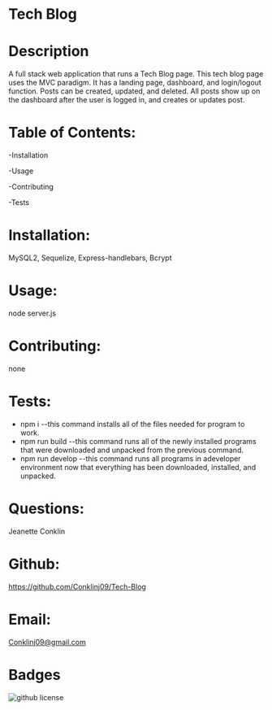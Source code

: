 
# Tech Blog 

# Description

A full stack web application that runs a Tech Blog page. 
This tech blog page uses the MVC paradigm. It has a landing page, 
dashboard, and login/logout function. Posts can be created, updated, and deleted.
All posts show up on the dashboard after the user is logged in, and creates or updates post.

# Table of Contents:

-Installation

-Usage

-Contributing

-Tests

# Installation:

MySQL2, Sequelize, Express-handlebars, Bcrypt

# Usage:

node server.js

# Contributing:

none

# Tests:

* npm i          --this command installs all of the files needed for program to work.
* npm run build  --this command runs all of the newly installed programs that were downloaded and unpacked from the previous command.
* npm run develop --this command runs all programs in adeveloper environment now that everything has been downloaded, installed, and unpacked.

# Questions:

Jeanette Conklin

# Github:

https://github.com/Conklinj09/Tech-Blog




# Email:

Conklinj09@gmail.com 

# Badges

![github license](https://img.shields.io/badge/License-Apache-blue.svg)



